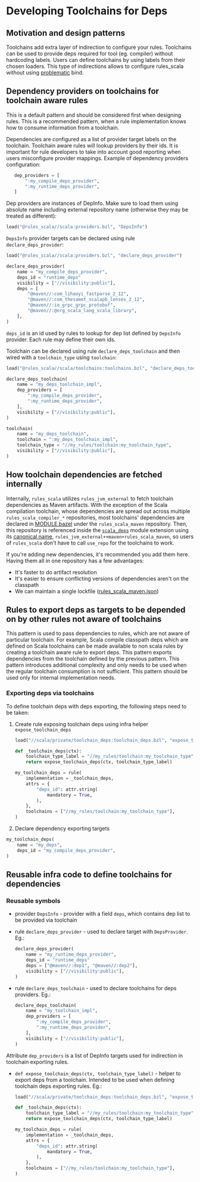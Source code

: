 # Developing Toolchains for Deps

## Motivation and design patterns

Toolchains add extra layer of indirection to configure your rules. Toolchains can be used to provide
deps required for tool (eg. compiler) without hardcoding labels. Users can define toolchains by
using labels from their chosen loaders. This type of indirections allows to configure rules_scala
without using [problematic](https://github.com/bazelbuild/bazel/issues/1952) bind.

## Dependency providers on toolchains for toolchain aware rules

This is a default pattern and should be considered first when designing rules. This is a
recommended pattern, when a rule implementation knows how to consume information from a toolchain.

Dependencies are configured as a list of provider target labels on the toolchain. Toolchain
aware rules will lookup providers by their ids. It is important for rule developers to take into
account good reporting when users misconfigure provider mappings. Example of dependency providers
configuration:

```py
   dep_providers = [
       ":my_compile_deps_provider",
       ":my_runtime_deps_provider",
   ]
```

Dep providers are instances of DepInfo. Make sure to load them using absolute name including
external repository name (otherwise they may be treated as different):

```py
load("@rules_scala//scala:providers.bzl", "DepsInfo")
```

`DepsInfo` provider targets can be declared using rule `declare_deps_provider`:

```py
load("@rules_scala//scala:providers.bzl", "declare_deps_provider")

declare_deps_provider(
    name = "my_compile_deps_provider",
    deps_id = "runtime_deps"
    visibility = ["//visibility:public"],
    deps = [
        "@maven//:com_lihaoyi_fastparse_2_12",
        "@maven//:com_thesamet_scalapb_lenses_2_12",
        "@maven//:io_grpc_grpc_protobuf",
        "@maven//:@org_scala_lang_scala_library",
    ],
)
```

`deps_id` is an id used by rules to lookup for dep list defined by `DepsInfo` provider. Each rule
may define their own ids.

Toolchain can be declared using rule `declare_deps_toolchain` and then wired with a `toolchain_type`
using `toolchain`:

```py
load("@rules_scala//scala/toolchains:toolchains.bzl", "declare_deps_toolchain")

declare_deps_toolchain(
    name = "my_deps_toolchain_impl",
    dep_providers = [
        ":my_compile_deps_provider",
        ":my_runtime_deps_provider",
    ],
    visibility = ["//visibility:public"],
)

toolchain(
    name = "my_deps_toolchain",
    toolchain = ":my_deps_toolchain_impl",
    toolchain_type = "//my_rules/toolchain:my_toolchain_type",
    visibility = ["//visibility:public"],
)
```

## How toolchain dependencies are fetched internally

Internally, `rules_scala` utilizes `rules_jvm_external` to fetch toolchain dependencies as Maven artifacts. With the
exception of the Scala compilation toolchain, whose dependencies are spread out across multiple `rules_scala_compiler_*`
repositories, most toolchains' dependencies are declared in [MODULE.bazel](../MODULE.bazel) under the
`rules_scala_maven` repository. Then, this repository is referenced inside the [`scala_deps`](scala/extensions/deps.bzl)
module extension using its [canonical name](https://bazel.build/external/overview#canonical-repo-name),
`rules_jvm_external++maven+rules_scala_maven`, so users of `rules_scala` don't have to call `use_repo` for the
toolchains to work.

If you're adding new dependencies, it's recommended you add them here. Having them all in one repository has a few
advantages:

- It's faster to do artifact resolution
- It's easier to ensure conflicting versions of dependencies aren't on the classpath
- We can maintain a single lockfile ([rules_scala_maven.json](../rules_scala_maven.json))

## Rules to export deps as targets to be depended on by other rules not aware of toolchains

This pattern is used to pass dependencies to rules, which are not aware of particular toolchain. For
example, Scala compile classpath deps which are defined on Scala toolchains can be made available to
non scala rules by creating a toolchain aware rule to export deps. This pattern exports dependencies
from the toolchain defined by the previous pattern. This pattern introduces additional complexity
and only needs to be used when the regular toolchain consumption is not sufficient. This pattern
should be used only for internal implementation needs.

### Exporting deps via toolchains

To define toolchain deps with deps exporting, the following steps need to be taken:

1. Create rule exposing toolchain deps using infra helper `expose_toolchain_deps`

    ```py
    load("//scala/private/toolchain_deps:toolchain_deps.bzl", "expose_toolchain_deps")

    def _toolchain_deps(ctx):
        toolchain_type_label = "//my_rules/toolchain:my_toolchain_type"
        return expose_toolchain_deps(ctx, toolchain_type_label)

    my_toolchain_deps = rule(
        implementation = _toolchain_deps,
        attrs = {
            "deps_id": attr.string(
                mandatory = True,
            ),
        },
        toolchains = ["//my_rules/toolchain:my_toolchain_type"],
    )
    ```

2. Declare dependency exporting targets

```py
my_toolchain_deps(
    name = "my_deps",
    deps_id = "my_compile_deps_provider",
)
```

## Reusable infra code to define toolchains for dependencies

### Reusable symbols

- provider `DepsInfo` - provider with a field `deps`, which contains dep list to
    be provided via toolchain

- rule `declare_deps_provider` - used to declare target with `DepsProvider`. Eg.:

    ```py
    declare_deps_provider(
        name = "my_runtime_deps_provider",
        deps_id = "runtime_deps"
        deps = ["@maven//:dep1", "@maven//:dep2"],
        visibility = ["//visibility:public"],
    )
    ```

- rule `declare_deps_toolchain` - used to declare toolchains for deps providers. Eg.:

    ```py
    declare_deps_toolchain(
        name = "my_toolchain_impl",
        dep_providers = [
            ":my_compile_deps_provider",
            ":my_runtime_deps_provider",
        ],
        visibility = ["//visibility:public"],
    )
    ```

Attribute `dep_providers` is a list of DepInfo targets used for indirection in toolchain exporting
rules.

- `def expose_toolchain_deps(ctx, toolchain_type_label)` - helper to export deps from a toolchain.
Intended to be used when defining toolchain deps exporting rules. Eg.:

    ```py
    load("//scala/private/toolchain_deps:toolchain_deps.bzl", "expose_toolchain_deps")

    def _toolchain_deps(ctx):
        toolchain_type_label = "//my_rules/toolchain:my_toolchain_type"
        return expose_toolchain_deps(ctx, toolchain_type_label)

    my_toolchain_deps = rule(
        implementation = _toolchain_deps,
        attrs = {
            "deps_id": attr.string(
                mandatory = True,
            ),
        },
        toolchains = ["//my_rules/toolchain:my_toolchain_type"],
    )
    ```
